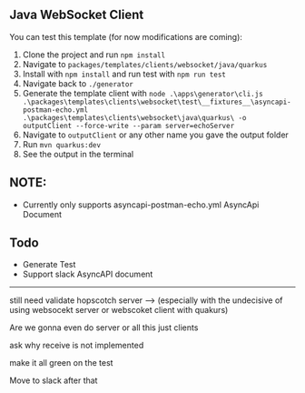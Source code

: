 
## Java WebSocket Client

You can test this template (for now modifications are coming):
1. Clone the project and run `npm install`
2. Navigate to `packages/templates/clients/websocket/java/quarkus`
3. Install with `npm install` and run test with `npm run test`
4. Navigate back to `./generator`
5. Generate the template client with `node .\apps\generator\cli.js .\packages\templates\clients\websocket\test\__fixtures__\asyncapi-postman-echo.yml .\packages\templates\clients\websocket\java\quarkus\ -o outputClient --force-write --param server=echoServer`
6. Navigate to `outputClient` or any other name you gave the output folder
7. Run `mvn quarkus:dev`
8. See the output in the terminal

## **NOTE:**
- Currently only supports asyncapi-postman-echo.yml AsyncApi Document

## Todo
- Generate Test
- Support slack AsyncAPI document


_____
still need validate hopscotch server --> (especially with the undecisive of using websocekt server or webscoket client with quakurs)

Are we gonna even do server or all this just clients

ask why receive is not implemented

make it all green on the test

Move to slack after that